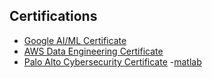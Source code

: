 ## Certifications
- [Google AI/ML Certificate](https://drive.google.com/file/d/11lLBVkpl50JvPr7O4WTQiq8H_TphbTjb/view?usp=sharing)
- [AWS Data Engineering Certificate](https://drive.google.com/file/d/11r3Ma5c_5aZYmXr5fJv_XLS979Gdol4P/view?usp=sharing)
- [Palo Alto Cybersecurity Certificate](https://drive.google.com/file/d/12B6wnKENAFQHqWeJu2pd9p2kYjiy4OCF/view?usp=sharing)
-[matlab](https://matlabacademy.mathworks.com/progress/share/certificate.html?id=bccf9a22-4bbf-4095-b15c-dc4abbcd7869&)
